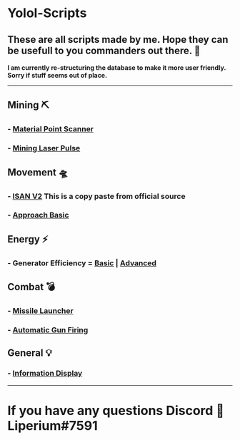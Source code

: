 # Yolol-Scripts
## These are all scripts made by me. Hope they can be usefull to you commanders out there. 🚀

**I am currently re-structuring the database to make it more user friendly. Sorry if stuff seems out of place.**


---
## Mining ⛏

### - [Material Point Scanner](/MaterialPointScanner.md/)
### - [Mining Laser Pulse](/MiningLaserPulse.md/)
<!-- 
### - []() 
-->

## Movement 🛸

### - [ISAN V2](/src/IsanV2.yolol/) This is a copy paste from official source
### - [Approach Basic](/ApproachBasicBETA.md/)
<!-- 
### - []() 
-->

## Energy ⚡

### - **Generator Efficiency** = [Basic](/src/GeneratorEfficiencyBasic.yolol/) | [Advanced](/src/GeneratorEfficiencyAdvanced.yolol/)
<!-- 
### - []() 
-->

## Combat 💣

### - [Missile Launcher](/MissileLauncher.md/)
### - [Automatic Gun Firing](/src/AutoGun.yolol/)
<!-- 
### - []() 
-->

## General 💡

### - [Information Display](/src/InformationDisplay.yolol/)
<!-- 
### - []() 
-->
---
# If you have any questions Discord 👾 Liperium#7591